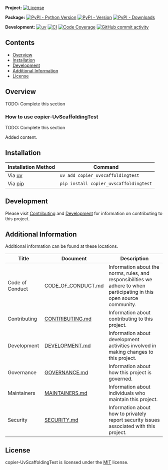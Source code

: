 **Project:**
[![License](https://img.shields.io/github/license/davidbrownell/copier-UvScaffoldingTest?color=dark-green)](https://github.com/davidbrownell/copier-UvScaffoldingTest/blob/master/LICENSE)

**Package:**
[![PyPI - Python Version](https://img.shields.io/pypi/pyversions/copier_uvscaffoldingtest?color=dark-green)](https://pypi.org/project/copier_uvscaffoldingtest/)
[![PyPI - Version](https://img.shields.io/pypi/v/copier_uvscaffoldingtest?color=dark-green)](https://pypi.org/project/copier_uvscaffoldingtest/)
[![PyPI - Downloads](https://img.shields.io/pypi/dm/copier_uvscaffoldingtest)](https://pypistats.org/packages/copier_uvscaffoldingtest)

**Development:**
[![uv](https://img.shields.io/endpoint?url=https://raw.githubusercontent.com/astral-sh/uv/main/assets/badge/v0.json)](https://github.com/astral-sh/uv)
[![CI](https://github.com/davidbrownell/copier-UvScaffoldingTest/actions/workflows/CICD.yml/badge.svg)](https://github.com/davidbrownell/copier-UvScaffoldingTest/actions/workflows/CICD.yml)
[![Code Coverage](https://img.shields.io/endpoint?url=https://gist.githubusercontent.com/davidbrownell/48391b195dedd43fcaa87d77130c3987/raw/copier-UvScaffoldingTest_code_coverage.json)](https://github.com/davidbrownell/copier-UvScaffoldingTest/actions)
[![GitHub commit activity](https://img.shields.io/github/commit-activity/y/davidbrownell/copier-UvScaffoldingTest?color=dark-green)](https://github.com/davidbrownell/copier-UvScaffoldingTest/commits/main/)

<!-- Content above this delimiter will be copied to the generated README file. -->

## Contents
- [Overview](#overview)
- [Installation](#installation)
- [Development](#development)
- [Additional Information](#additional-information)
- [License](#license)

## Overview
TODO: Complete this section

### How to use copier-UvScaffoldingTest
TODO: Complete this section



Added content.

<!-- Content below this delimiter will be copied to the generated README file. -->

## Installation

| Installation Method | Command |
| --- | --- |
| Via [uv](https://github.com/astral-sh/uv) | `uv add copier_uvscaffoldingtest` |
| Via [pip](https://pip.pypa.io/en/stable/) | `pip install copier_uvscaffoldingtest` |

## Development
Please visit [Contributing](https://github.com/davidbrownell/copier-UvScaffoldingTest/blob/main/CONTRIBUTING.md) and [Development](https://github.com/davidbrownell/copier-UvScaffoldingTest/blob/main/DEVELOPMENT.md) for information on contributing to this project.

## Additional Information
Additional information can be found at these locations.

| Title | Document | Description |
| --- | --- | --- |
| Code of Conduct | [CODE_OF_CONDUCT.md](https://github.com/davidbrownell/copier-UvScaffoldingTest/blob/main/CODE_OF_CONDUCT.md) | Information about the norms, rules, and responsibilities we adhere to when participating in this open source community. |
| Contributing | [CONTRIBUTING.md](https://github.com/davidbrownell/copier-UvScaffoldingTest/blob/main/CONTRIBUTING.md) | Information about contributing to this project. |
| Development | [DEVELOPMENT.md](https://github.com/davidbrownell/copier-UvScaffoldingTest/blob/main/DEVELOPMENT.md) | Information about development activities involved in making changes to this project. |
| Governance | [GOVERNANCE.md](https://github.com/davidbrownell/copier-UvScaffoldingTest/blob/main/GOVERNANCE.md) | Information about how this project is governed. |
| Maintainers | [MAINTAINERS.md](https://github.com/davidbrownell/copier-UvScaffoldingTest/blob/main/MAINTAINERS.md) | Information about individuals who maintain this project. |
| Security | [SECURITY.md](https://github.com/davidbrownell/copier-UvScaffoldingTest/blob/main/SECURITY.md) | Information about how to privately report security issues associated with this project. |

## License
copier-UvScaffoldingTest is licensed under the <a href="https://choosealicense.com/licenses/MIT/" target="_blank">MIT</a> license.
